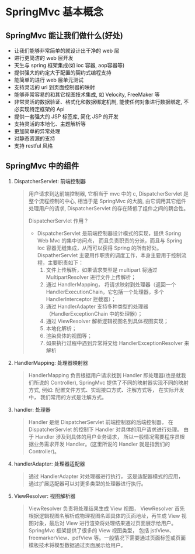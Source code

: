 # SpringMvc 基本概念

## SpringMvc 能让我们做什么(好处)

* 让我们能够非常简单的就设计出干净的 web 层
* 进行更简洁的 web 层开发
* 天生与 spring 框架集成(如 ioc 容器, aop容器等)
* 提供强大的约定大于配置的契约式编程支持
* 能简单的进行 web 层单元测试
* 支持灵活的 url 到页面控制器的映射
* 能够非常容易的和其它视图技术集成, 如 Velocity, FreeMaker 等
* 非常灵活的数据验证、格式化和数据绑定机制, 能使任何对象进行数据绑定, 不必实现特定框架的 Api
* 提供一套强大的 JSP 标签库, 简化 JSP 的开发
* 支持灵活的本地化、主题解析等
* 更加简单的异常处理
* 对静态资源的支持
* 支持 restful 风格

## SpringMvc 中的组件

1. DispatcherServlet: 前端控制器

   > 用户请求到达前端控制器, 它相当于 mvc 中的 c, DispatcherServlet 是整个流程控制的中心, 相当于是 SpringMvc 的大脑, 由它调用其它组件处理用户的请求, DispatcherServlet 的存在降低了组件之间的耦合性。
   >
   > DispatcherServlet 作用？
   >
   > * DispatcherServlet 是前端控制器设计模式的实现，提供 Spring Web Mvc 的集中访问点， 而且负责职责的分派，而且与 Spring Ioc 容器无缝集成，从而可以获得 Spring 的所有好处。DispatherServlet 主要用作职责的调度工作，本身主要用于控制流程，主要职责如下：
   >   1. 文件上传解析，如果请求类型是 multipart 将通过 MultipartResolver 进行文件上传解析；
   >   2. 通过 HandlerMapping， 将请求映射到处理器（返回一个 HandlerExecutionChain，它包括一个处理器，多个 HandlerInterceptor 拦截器）；
   >   3. 通过 HandlerAdapter 支持多种类型的处理器（HandlerExceptionChain 中的处理器）；
   >   4. 通过 ViewResolver 解析逻辑视图名到具体视图实现；
   >   5. 本地化解析；
   >   6. 渲染具体的视图等；
   >   7. 如果执行过程中遇到异常将交给 HandlerExceptionResolver 来解析

2. HandlerMapping: 处理器映射器

   > HandlerMapping 负责根据用户请求找到 Handler 即处理器(也是就我们所说的 Controller), SpringMvc 提供了不同的映射器实现不同的映射方式, 例如: 配置文件方式、实现接口方式、注解方式等， 在实际开发中， 我们常用的方式是注解方式。

3. handler: 处理器

   > Handler 是继 DispatcherServlet 前端控制器的后端控制器， 在 DispatcherServlet 的控制下 Handler 对具体的用户请求进行处理。 由于 Handler 涉及到具体的用户业务请求， 所以一般情况需要程序员根据业务需求开发 Handler。(这里所说的 Handler 就是指我们的 Controller)。

4. handlerAdapter: 处理器适配器

   > 通过 HandlerAdapter 对处理器进行执行， 这是适配器模式的应用， 通过扩展适配器可以对更多类型的处理器进行执行。

5. ViewResolver: 视图解析器

   > ViewResolver 负责将处理结果生成 View 视图， ViewResolver 首先根据逻辑视图名解析成物理视图名即具体的页面地址，再生成 View 视图对象，最后对 View 进行渲染将处理结果通过页面展示给用户。SpringMvc 框架提供了很多的 View 视图类型， 包括 jstlView、freemarkerView、pdfView 等。一般情况下需要通过页面标签或页面模板技术将模型数据通过页面展示给用户。

   